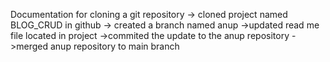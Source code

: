 Documentation for cloning a git repository
-> cloned project named BLOG_CRUD in github
-> created a branch named anup
->updated read me file located in project
->commited the update to the anup repository
->merged anup repository to main branch 